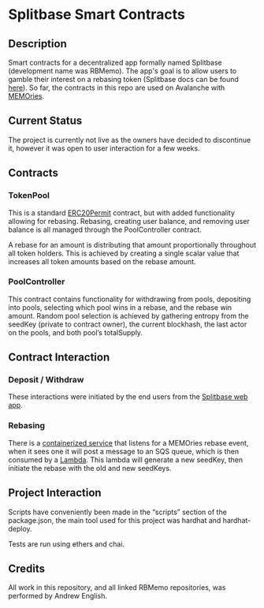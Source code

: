 # Splitbase Smart Contracts


## Description

Smart contracts for a decentralized app formally named Splitbase (development name was RBMemo). The app's goal is to allow users to gamble their interest on a rebasing token (Splitbase docs can be found [here](https://docs.splitbase.fi/)). So far, the contracts in this repo are used on Avalanche with [MEMOries](https://docs.wonderland.money/basics/staking).


## Current Status

The project is currently not live as the owners have decided to discontinue it, however it was open to user interaction for a few weeks.


## Contracts


### TokenPool

This is a standard [ERC20Permit](https://docs.openzeppelin.com/contracts/4.x/api/token/erc20#ERC20Permit) contract, but with added functionality allowing for rebasing. Rebasing, creating user balance, and removing user balance is all managed through the PoolController contract.

A rebase for an amount is distributing that amount proportionally throughout all token holders. This is achieved by creating a single scalar value that increases all token amounts based on the rebase amount.


### PoolController

This contract contains functionality for withdrawing from pools, depositing into pools, selecting which pool wins in a rebase, and the rebase win amount. Random pool selection is achieved by gathering entropy from the seedKey (private to contract owner), the current blockhash, the last actor on the pools, and both pool’s totalSupply.


## Contract Interaction


### Deposit / Withdraw

These interactions were initiated by the end users from the [Splitbase web app](https://github.com/RBMemo/web-app).


### Rebasing

There is a [containerized service](https://github.com/RBMemo/rebase-beacon) that listens for a MEMOries rebase event, when it sees one it will post a message to an SQS queue, which is then consumed by a [Lambda](https://github.com/RBMemo/lambdas/blob/main/src/handlers/rebase-caller.js). This lambda will generate a new seedKey, then initiate the rebase with the old and new seedKeys.


## Project Interaction

Scripts have conveniently been made in the “scripts” section of the package.json, the main tool used for this project was hardhat and hardhat-deploy.

Tests are run using ethers and chai.


## Credits

All work in this repository, and all linked RBMemo repositories, was performed by Andrew English.
